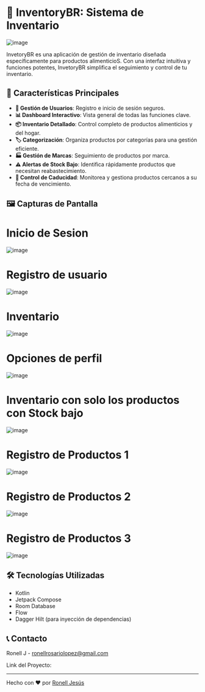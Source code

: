# 🛒 InventoryBR: Sistema de Inventario

![image](https://github.com/user-attachments/assets/ce446277-eb32-482c-8715-2ea6931a925c)


InvetoryBR es una aplicación de gestión de inventario diseñada específicamente para productos alimenticioS. Con una interfaz intuitiva y funciones potentes, InvetoryBR simplifica el seguimiento y control de tu inventario.

## 🌟 Características Principales

- **👤 Gestión de Usuarios**: Registro e inicio de sesión seguros.
- **📊 Dashboard Interactivo**: Vista general de todas las funciones clave.
- **📦 Inventario Detallado**: Control completo de productos alimenticios y del hogar.
- **🏷️ Categorización**: Organiza productos por categorías para una gestión eficiente.
- **🏭 Gestión de Marcas**: Seguimiento de productos por marca.
- **⚠️ Alertas de Stock Bajo**: Identifica rápidamente productos que necesitan reabastecimiento.
- **📅 Control de Caducidad**: Monitorea y gestiona productos cercanos a su fecha de vencimiento.

## 🖼️ Capturas de Pantalla

# Inicio de Sesion
![image](https://github.com/user-attachments/assets/db18f845-036c-4b90-ae5c-724f7c04b439)



# Registro de usuario
![image](https://github.com/user-attachments/assets/3bea5766-ba20-4258-b6bb-cccfde38bb8e)



# Inventario

![image](https://github.com/user-attachments/assets/a674a031-01ca-4d26-b1bf-2dbb6d10ed82)


# Opciones de perfil

![image](https://github.com/user-attachments/assets/4d5ac787-e02a-45b8-9767-e63250e9697b)



# Inventario con solo los productos con Stock bajo
![image](https://github.com/user-attachments/assets/23f2ca6c-0e34-437e-a213-6f8330f2d314)


# Registro de Productos 1
![image](https://github.com/user-attachments/assets/818f726c-76d6-46e0-8c03-e03a979947fb)


# Registro de Productos 2
![image](https://github.com/user-attachments/assets/a9c50885-1001-4166-b05c-3abf8f6ce7b1)


# Registro de Productos 3
![image](https://github.com/user-attachments/assets/997e5c83-fb39-4584-a7fb-933397c444cf)



## 🛠️ Tecnologías Utilizadas

- Kotlin
- Jetpack Compose
- Room Database
- Flow
- Dagger Hilt (para inyección de dependencias)

## 📞 Contacto

Ronell J - ronellrosariolopez@gmail.com

Link del Proyecto: 

---

Hecho con ❤️ por [Ronell Jesús](https://github.com/Rnl5/)
